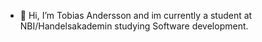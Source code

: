 - 👋 Hi, I’m Tobias Andersson and im currently a student at NBI/Handelsakademin studying Software development. 

<!---
t0883/t0883 is a ✨ special ✨ repository because its `README.md` (this file) appears on your GitHub profile.
You can click the Preview link to take a look at your changes.
--->
